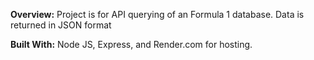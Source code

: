 **Overview:**
  Project is for API querying of an Formula 1 database. Data is returned in JSON format

**Built With:**
  Node JS,
  Express,
   and Render.com for hosting.
